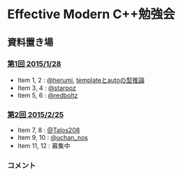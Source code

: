 # Effective Modern C++勉強会


## 資料置き場

### [第1回 2015/1/28](https://atnd.org/events/60511)

* Item 1, 2 : [@herumi](https://twitter.com/herumi), [templateとautoの型推論](http://www.slideshare.net/herumi/template-44013078)
* Item 3, 4 : [@starpoz](https://twitter.com/starpoz)
* Item 5, 6 : [@redboltz](https://twitter.com/redboltz)

### [第2回 2015/2/25](https://atnd.org/events/62014)

* Item 7, 8 : [@Talos208](https://twitter.com/Talos208)
* Item 9, 10 : [@uchan_nos](https://twitter.com/uchan_nos)
* Item 11, 12 : 募集中

### コメント
